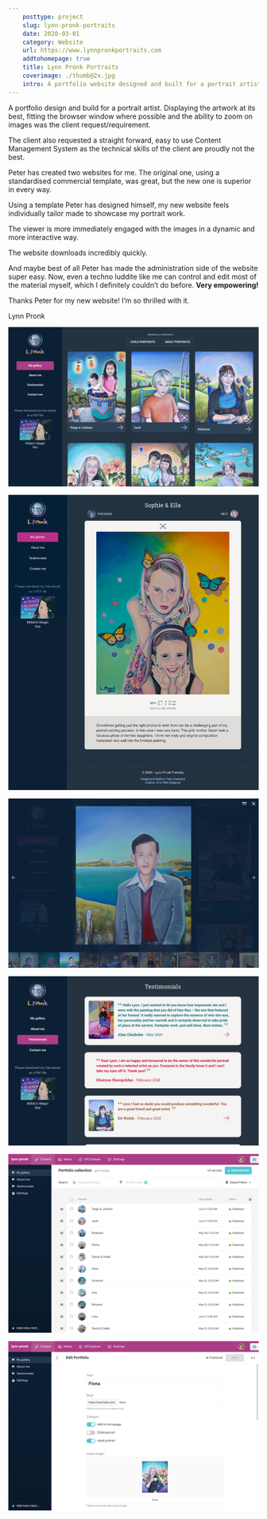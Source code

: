 ```yaml
---  
    posttype: project
    slug: lynn-pronk-portraits
    date: 2020-03-01
    category: Website
    url: https://www.lynnpronkportraits.com
    addtohomepage: true
    title: Lynn Pronk Portraits
    coverimage: ./thumb@2x.jpg
    intro: A portfolio website designed and built for a portrait artist.
---
```


<div class="description">

A portfolio design and build for a portrait artist. Displaying the artwork at its best, fitting the browser window where possible and the ability to zoom on images was the client request/requirement.

The client also requested a straight forward, easy to use Content Management System as the technical skills of the client are proudly not the best.

<div class="testimonial">

Peter has created two websites for me. The original one, using a standardised commercial template, was great, but the new one is superior in every way.

Using a template Peter has designed himself, my new website feels individually tailor made to showcase my portrait work.

The viewer is more immediately engaged with the images in a dynamic and more interactive way.

The website downloads incredibly quickly.

And maybe best of all Peter has made the administration side of the website super easy. Now, even a techno luddite like me can control and edit most of the material myself, which I definitely couldn’t do before. **Very empowering!**

Thanks Peter for my new website! I’m so thrilled with it.

Lynn Pronk
</div>


</div>

<div class="images">

![Lynn Pronk - Homepage](./lynn-pronk-a.jpg "Lynn Pronk Homepage")

![Lynn Pronk - Portfolio item](./lynn-pronk-b.jpg "Lynn Pronk - Portfolio item")

![Lynn Pronk - Lightbox](./lynn-pronk-c.jpg "Lynn Pronk - Lightbox")

![Lynn Pronk - Testimonials](./lynn-pronk-d.jpg "Lynn Pronk - Testimonials")

![Lynn Pronk - CMS](./lynn-pronk-e.jpg "Lynn Pronk - CMS")

![Lynn Pronk - CMS](./lynn-pronk-f.jpg "Lynn Pronk - CMS")

</div>